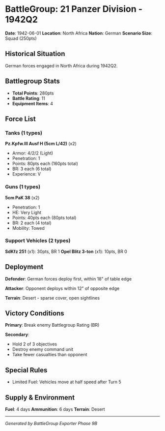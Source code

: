 # BattleGroup: 21 Panzer Division - 1942Q2

**Date**: 1942-06-01
**Location**: North Africa
**Nation**: German
**Scenario Size**: Squad (250pts)

## Historical Situation

German forces engaged in North Africa during 1942Q2.

## Battlegroup Stats

- **Total Points**: 280pts
- **Battle Rating**: 11
- **Equipment Items**: 4

## Force List

### Tanks (1 types)

**Pz.Kpfw.III Ausf H (5cm L/42)** (x2)
- Armor: 4/2/2 (Light)
- Penetration: 1
- Points: 80pts each (160pts total)
- BR: 3 each (6 total)
- Experience: V

### Guns (1 types)

**5cm PaK 38** (x2)
- Penetration: 1
- HE: Very Light
- Points: 40pts each (80pts total)
- BR: 2 each (4 total)
- Mobility: Towed

### Support Vehicles (2 types)

**SdKfz 251** (x1): 30pts, BR 1
**Opel Blitz 3-ton** (x1): 10pts, BR 0

## Deployment

**Defender**: German forces deploy first, within 18" of table edge

**Attacker**: Opponent deploys within 12" of opposite edge

**Terrain**: Desert - sparse cover, open sightlines

## Victory Conditions

**Primary**: Break enemy Battlegroup Rating (BR)

**Secondary**:
- Hold 2 of 3 objectives
- Destroy enemy command unit
- Take fewer casualties than opponent

## Special Rules

- Limited Fuel: Vehicles move at half speed after Turn 5

## Supply & Environment

**Fuel**: 4 days
**Ammunition**: 6 days
**Terrain**: Desert

---

*Generated by BattleGroup Exporter Phase 9B*
